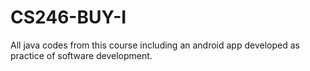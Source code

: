 # CS246-BUY-I
All java codes from this course including an android app developed as practice of software development. 
